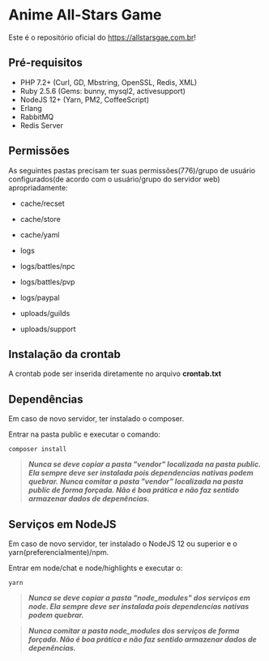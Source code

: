 # Anime All-Stars Game
Este é o repositório oficial do https://allstarsgae.com.br!

## Pré-requisitos
- PHP 7.2+ (Curl, GD, Mbstring, OpenSSL, Redis, XML)
- Ruby 2.5.6 (Gems: bunny, mysql2, activesupport)
- NodeJS 12+ (Yarn, PM2, CoffeeScript)
- Erlang
- RabbitMQ
- Redis Server

## Permissões
As seguintes pastas precisam ter suas permissões(776)/grupo de usuário configurados(de acordo com o usuário/grupo do servidor web) apropriadamente:

- cache/recset
- cache/store
- cache/yaml

- logs
- logs/battles/npc
- logs/battles/pvp
- logs/paypal

- uploads/guilds
- uploads/support

## Instalação da crontab
A crontab pode ser inserida diretamente no arquivo **crontab.txt**

## Dependências
Em caso de novo servidor, ter instalado o composer.

Entrar na pasta public e executar o comando:

```shell
composer install
```

> ***Nunca se deve copiar a pasta "vendor" localizada na pasta public. Ela sempre deve ser instalada pois dependencias nativas podem quebrar.***
> ***Nunca comitar a pasta "vendor" localizada na pasta public de forma forçada. Não é boa prática e não faz sentido armazenar dados de depenências.***

## Serviços em NodeJS
Em caso de novo servidor, ter instalado o NodeJS 12 ou superior e o yarn(preferencialmente)/npm.

Entrar em node/chat e node/highlights e executar o:

```shell
yarn
```

> ***Nunca se deve copiar a pasta "node_modules" dos serviços em node. Ela sempre deve ser instalada pois dependencias nativas podem quebrar.***

> ***Nunca comitar a pasta node_modules dos serviços de forma forçada. Não é boa prática e não faz sentido armazenar dados de depenências.***
